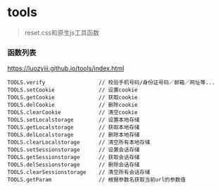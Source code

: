 # tools

> reset.css和原生js工具函数

### 函数列表 
https://luozyiii.github.io/tools/index.html

	TOOLS.verify                 // 校验手机号码/身份证号码／邮箱／网址等...
	TOOLS.setCookie              // 设置cookie
	TOOLS.getCookie              // 获取cookie
	TOOLS.delCookie              // 删除cookie
	TOOLS.clearCookie            // 清空cookie
	TOOLS.setLocalstorage        // 设置本地存储
	TOOLS.getLocalstorage        // 获取本地存储
	TOOLS.delLocalstorage        // 删除本地存储
	TOOLS.clearLocalstorage      // 清空所有本地存储
	TOOLS.setSessionstorage      // 设置会话存储
	TOOLS.getSessionstorage      // 获取会话存储
	TOOLS.delSessionstorage      // 删除会话存储
	TOOLS.clearSessionstorage    // 清空所有会话存储
	TOOLS.getParam               // 根据参数名获取当前url的参数值
